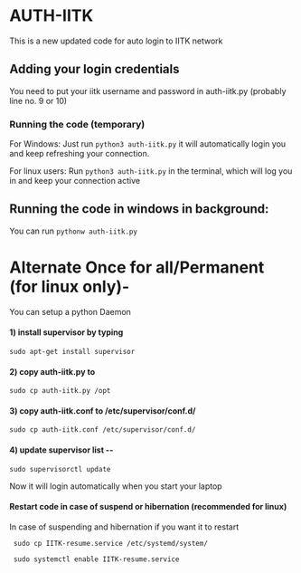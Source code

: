 # AUTH-IITK

This is a new updated code for auto login to IITK network

## Adding your login credentials
You need to put your iitk username and password in auth-iitk.py (probably line no. 9 or 10)

### Running the code (temporary)

For Windows:
Just run ```python3 auth-iitk.py``` it will automatically login you and keep refreshing your connection.

For linux users:
Run ```python3 auth-iitk.py``` in the terminal, which will log you in and keep your connection active

## Running the code in windows in background: 

You can run ```pythonw auth-iitk.py```

# Alternate Once for all/Permanent (for linux only)- 

You can setup a python Daemon

#### 1) install supervisor by typing
```sudo apt-get install supervisor```

#### 2) copy auth-iitk.py to 
``` sudo cp auth-iitk.py /opt ```

#### 3) copy auth-iitk.conf to /etc/supervisor/conf.d/
``` sudo cp auth-iitk.conf /etc/supervisor/conf.d/ ```

#### 4) update supervisor list -- 
```sudo supervisorctl update```

Now it will login automatically when you start your laptop

#### Restart code in case of suspend or hibernation (recommended for linux)
In case of suspending and hibernation if you want it to restart

``` sudo cp IITK-resume.service /etc/systemd/system/```

``` sudo systemctl enable IITK-resume.service```
